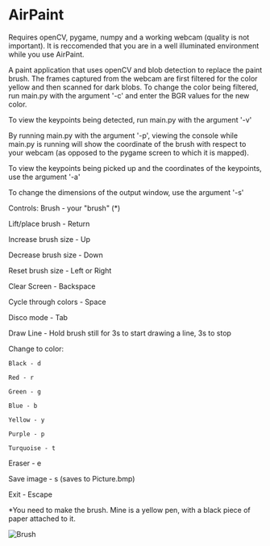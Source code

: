 # AirPaint
Requires openCV, pygame, numpy and a working webcam (quality is not important).
It is reccomended that you are in a well illuminated environment while you use
AirPaint.

A paint application that uses openCV and blob detection to replace the paint brush.
The frames captured from the webcam are first filtered for the color yellow and then
scanned for dark blobs. To change the color being filtered, run main.py with the 
argument '-c' and enter the BGR values for the new color.

To view the keypoints being detected, run main.py with the argument '-v'
  
By running main.py with the argument '-p', viewing the console while main.py is running 
will show the coordinate of the brush with respect to your webcam 
(as opposed to the pygame screen to which it is mapped).

To view the keypoints being picked up and the coordinates of the keypoints, use the 
argument '-a'

To change the dimensions of the output window, use the argument '-s'

Controls:
  Brush - your "brush" (*)
  
  Lift/place brush - Return
  
  Increase brush size - Up
  
  Decrease brush size - Down
  
  Reset brush size - Left or Right

  Clear Screen - Backspace

  Cycle through colors - Space
  
  Disco mode - Tab

  Draw Line - Hold brush still for 3s to start drawing a line, 3s to stop
  
  Change to color:	
  
  	Black - d
  	
  	Red - r
  	
  	Green - g
  	
  	Blue - b
  	
  	Yellow - y
  	
  	Purple - p
  	
  	Turquoise - t

  Eraser - e
  
  Save image - s (saves to Picture.bmp)

  Exit - Escape 
  

*You need to make the brush. Mine is a yellow pen, with a black piece of paper attached to it.

![Brush](http://i.imgur.com/K6bKWJx.jpg "Brush")

